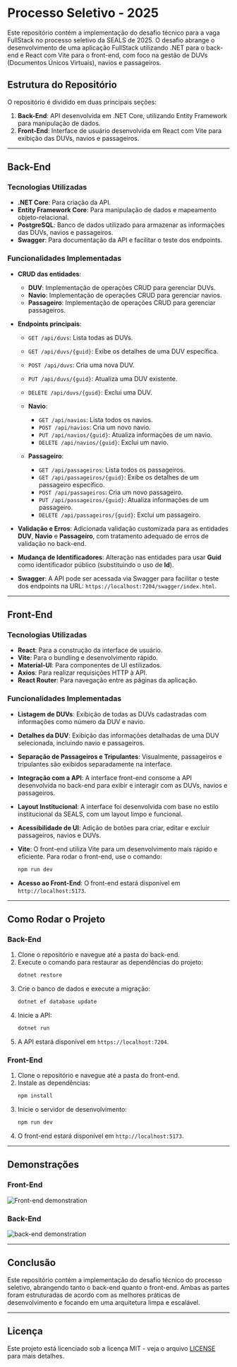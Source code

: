 
# Processo Seletivo - 2025

Este repositório contém a implementação do desafio técnico para a vaga FullStack no processo seletivo da SEALS de 2025. O desafio abrange o desenvolvimento de uma aplicação FullStack utilizando .NET para o back-end e React com Vite para o front-end, com foco na gestão de DUVs (Documentos Únicos Virtuais), navios e passageiros.

## Estrutura do Repositório

O repositório é dividido em duas principais seções:
1. **Back-End**: API desenvolvida em .NET Core, utilizando Entity Framework para manipulação de dados.
2. **Front-End**: Interface de usuário desenvolvida em React com Vite para exibição das DUVs, navios e passageiros.

---

## Back-End

### Tecnologias Utilizadas
- **.NET Core**: Para criação da API.
- **Entity Framework Core**: Para manipulação de dados e mapeamento objeto-relacional.
- **PostgreSQL**: Banco de dados utilizado para armazenar as informações das DUVs, navios e passageiros.
- **Swagger**: Para documentação da API e facilitar o teste dos endpoints.

### Funcionalidades Implementadas
- **CRUD das entidades**:
  - **DUV**: Implementação de operações CRUD para gerenciar DUVs.
  - **Navio**: Implementação de operações CRUD para gerenciar navios.
  - **Passageiro**: Implementação de operações CRUD para gerenciar passageiros.

- **Endpoints principais**:
  - `GET /api/duvs`: Lista todas as DUVs.
  - `GET /api/duvs/{guid}`: Exibe os detalhes de uma DUV específica.
  - `POST /api/duvs`: Cria uma nova DUV.
  - `PUT /api/duvs/{guid}`: Atualiza uma DUV existente.
  - `DELETE /api/duvs/{guid}`: Exclui uma DUV.

  - **Navio**:
    - `GET /api/navios`: Lista todos os navios.
    - `POST /api/navios`: Cria um novo navio.
    - `PUT /api/navios/{guid}`: Atualiza informações de um navio.
    - `DELETE /api/navios/{guid}`: Exclui um navio.

  - **Passageiro**:
    - `GET /api/passageiros`: Lista todos os passageiros.
    - `GET /api/passageiros/{guid}`: Exibe os detalhes de um passageiro específico.
    - `POST /api/passageiros`: Cria um novo passageiro.
    - `PUT /api/passageiros/{guid}`: Atualiza informações de um passageiro.
    - `DELETE /api/passageiros/{guid}`: Exclui um passageiro.

- **Validação e Erros**: Adicionada validação customizada para as entidades **DUV**, **Navio** e **Passageiro**, com tratamento adequado de erros de validação no back-end.

- **Mudança de Identificadores**: Alteração nas entidades para usar **Guid** como identificador público (substituindo o uso de **Id**).

- **Swagger**: A API pode ser acessada via Swagger para facilitar o teste dos endpoints na URL: `https://localhost:7204/swagger/index.html`.

---

## Front-End

### Tecnologias Utilizadas
- **React**: Para a construção da interface de usuário.
- **Vite**: Para o bundling e desenvolvimento rápido.
- **Material-UI**: Para componentes de UI estilizados.
- **Axios**: Para realizar requisições HTTP à API.
- **React Router**: Para navegação entre as páginas da aplicação.

### Funcionalidades Implementadas
- **Listagem de DUVs**: Exibição de todas as DUVs cadastradas com informações como número da DUV e navio.
- **Detalhes da DUV**: Exibição das informações detalhadas de uma DUV selecionada, incluindo navio e passageiros.
- **Separação de Passageiros e Tripulantes**: Visualmente, passageiros e tripulantes são exibidos separadamente na interface.
- **Integração com a API**: A interface front-end consome a API desenvolvida no back-end para exibir e interagir com as DUVs, navios e passageiros.

- **Layout Institucional**: A interface foi desenvolvida com base no estilo institucional da SEALS, com um layout limpo e funcional.

- **Acessibilidade de UI**: Adição de botões para criar, editar e excluir passageiros, navios e DUVs.

- **Vite**: O front-end utiliza Vite para um desenvolvimento mais rápido e eficiente. Para rodar o front-end, use o comando:
  ```bash
  npm run dev
  ```

- **Acesso ao Front-End**: O front-end estará disponível em `http://localhost:5173`.

---

## Como Rodar o Projeto

### Back-End
1. Clone o repositório e navegue até a pasta do back-end.
2. Execute o comando para restaurar as dependências do projeto:
   ```bash
   dotnet restore
   ```
3. Crie o banco de dados e execute a migração:
   ```bash
   dotnet ef database update
   ```
4. Inicie a API:
   ```bash
   dotnet run
   ```
5. A API estará disponível em `https://localhost:7204`.

### Front-End
1. Clone o repositório e navegue até a pasta do front-end.
2. Instale as dependências:
   ```bash
   npm install
   ```
3. Inicie o servidor de desenvolvimento:
   ```bash
   npm run dev
   ```
4. O front-end estará disponível em `http://localhost:5173`.

---

## Demonstrações

### Front-End
![Front-end demonstration](https://github.com/user-attachments/assets/b904f50c-0c18-4be9-8947-0e1bb6e95641)

### Back-End
![back-end demonstration](https://github.com/user-attachments/assets/9b24915e-9fdf-4919-ada3-781c4b34b33f)

---

## Conclusão

Este repositório contém a implementação do desafio técnico do processo seletivo, abrangendo tanto o back-end quanto o front-end. Ambas as partes foram estruturadas de acordo com as melhores práticas de desenvolvimento e focando em uma arquitetura limpa e escalável.

---

## Licença

Este projeto está licenciado sob a licença MIT - veja o arquivo [LICENSE](LICENSE) para mais detalhes.
